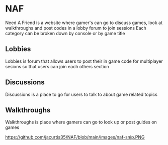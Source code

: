 # NAF
Need A Friend is a website where gamer's can go to discuss games, look at walkthroughs and post codes in a lobby forum to join sessions
Each category can be broken down by console or by game title

## Lobbies
Lobbies is forum that allows users to post their in game code for multiplayer sesions so that users can join each others section

## Discussions
Discussions is a place to go for users to talk to about game related topics

## Walkthroughs
Walkthroughs is  place where gamers can go to look up or post guides on games

https://github.com/jacurtis35/NAF/blob/main/images/naf-snip.PNG
